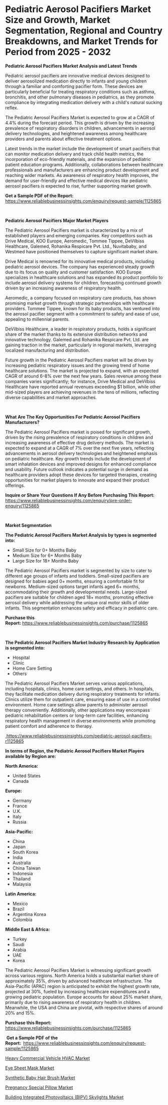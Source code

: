 <p><h1>Pediatric Aerosol Pacifiers Market Size and Growth, Market Segmentation, Regional and Country Breakdowns, and Market Trends for Period from 2025 -  2032</h1></p><p><strong>Pediatric Aerosol Pacifiers Market Analysis and Latest Trends</strong></p>
<p><p>Pediatric aerosol pacifiers are innovative medical devices designed to deliver aerosolized medication directly to infants and young children through a familiar and comforting pacifier form. These devices are particularly beneficial for treating respiratory conditions such as asthma, bronchitis, and other pulmonary diseases in pediatrics, as they promote compliance by integrating medication delivery with a child's natural sucking reflex. </p><p>The Pediatric Aerosol Pacifiers Market is expected to grow at a CAGR of 4.4% during the forecast period. This growth is driven by the increasing prevalence of respiratory disorders in children, advancements in aerosol delivery technologies, and heightened awareness among healthcare providers and parents about effective treatment options. </p><p>Latest trends in the market include the development of smart pacifiers that can monitor medication delivery and track child health metrics, the incorporation of eco-friendly materials, and the expansion of pediatric patient education programs. Additionally, collaborations between healthcare professionals and manufacturers are enhancing product development and reaching wider markets. As awareness of respiratory health improves, the demand for user-friendly and effective medical devices like pediatric aerosol pacifiers is expected to rise, further supporting market growth.</p></p>
<p><strong>Get a Sample PDF of the Report:&nbsp;</strong> <a href="https://www.reliablebusinessinsights.com/enquiry/request-sample/1125865?utm_campaign=1091&utm_medium=2&utm_source=Github&utm_content=ia&utm_term=09022025&utm_id=pediatric-aerosol-pacifiers">https://www.reliablebusinessinsights.com/enquiry/request-sample/1125865</a></p>
<p>&nbsp;</p>
<p><strong>Pediatric Aerosol Pacifiers Major Market Players</strong></p>
<p><p>The Pediatric Aerosol Pacifiers market is characterized by a mix of established players and emerging companies. Key competitors such as Drive Medical, KOO Europe, Aeromedic, Tommee Tippee, DeVilbiss Healthcare, Galemed, Rohanika Respicare Pvt. Ltd., Nuvitababy, and Westmed have positioned themselves to capture significant market share.</p><p>Drive Medical is renowned for its innovative medical products, including pediatric aerosol devices. The company has experienced steady growth due to its focus on quality and customer satisfaction. KOO Europe specializes in healthcare solutions and has expanded its product portfolio to include aerosol delivery systems for children, forecasting continued growth driven by an increasing awareness of respiratory health.</p><p>Aeromedic, a company focused on respiratory care products, has shown promising market growth through strategic partnerships with healthcare providers. Tommee Tippee, known for its baby products, has ventured into the aerosol pacifier segment with a commitment to safety and ease of use, appealing to millennial parents.</p><p>DeVilbiss Healthcare, a leader in respiratory products, holds a significant share of the market thanks to its extensive distribution networks and innovative technology. Galemed and Rohanika Respicare Pvt. Ltd. are gaining traction in the market, particularly in regional markets, leveraging localized manufacturing and distribution.</p><p>Future growth in the Pediatric Aerosol Pacifiers market will be driven by increasing pediatric respiratory issues and the growing trend of home healthcare solutions. The market is projected to expand, with an expected CAGR of around 6-8% over the next few years. Sales revenue among these companies varies significantly; for instance, Drive Medical and DeVilbiss Healthcare have reported annual revenues exceeding $1 billion, while other mid-sized players are achieving revenues in the tens of millions, reflecting diverse capabilities and market approaches.</p></p>
<p>&nbsp;</p>
<p><strong>What Are The Key Opportunities For Pediatric Aerosol Pacifiers Manufacturers?</strong></p>
<p><p>The Pediatric Aerosol Pacifiers market is poised for significant growth, driven by the rising prevalence of respiratory conditions in children and increasing awareness of effective drug delivery methods. The market is expected to expand at a CAGR of 7% over the next five years, reflecting advancements in aerosol delivery technologies and heightened emphasis on pediatric healthcare. Key growth trends include the development of smart inhalation devices and improved designs for enhanced compliance and usability. Future outlook indicates a potential surge in demand as healthcare providers adopt these devices for targeted therapies, creating opportunities for market players to innovate and expand their product offerings.</p></p>
<p><strong>Inquire or Share Your Questions If Any Before Purchasing This Report:</strong> <a href="https://www.reliablebusinessinsights.com/enquiry/pre-order-enquiry/1125865?utm_campaign=1091&utm_medium=2&utm_source=Github&utm_content=ia&utm_term=09022025&utm_id=pediatric-aerosol-pacifiers">https://www.reliablebusinessinsights.com/enquiry/pre-order-enquiry/1125865</a></p>
<p>&nbsp;</p>
<p><strong>Market Segmentation</strong></p>
<p><strong>The Pediatric Aerosol Pacifiers Market Analysis by types is segmented into:</strong></p>
<p><ul><li>Small Size for 0+ Months Baby</li><li>Medium Size for 6+ Months Baby</li><li>Large Size for 18+ Months Baby</li></ul></p>
<p><p>The Pediatric Aerosol Pacifiers market is segmented by size to cater to different age groups of infants and toddlers. Small-sized pacifiers are designed for babies aged 0+ months, ensuring a comfortable fit for newborns. Medium-sized options target infants aged 6+ months, accommodating their growth and developmental needs. Large-sized pacifiers are suitable for children aged 18+ months, promoting effective aerosol delivery while addressing the unique oral motor skills of older infants. This segmentation enhances safety and efficacy in pediatric care.</p></p>
<p><strong>Purchase this Report:&nbsp;</strong><a href="https://www.reliablebusinessinsights.com/purchase/1125865?utm_campaign=1091&utm_medium=2&utm_source=Github&utm_content=ia&utm_term=09022025&utm_id=pediatric-aerosol-pacifiers">https://www.reliablebusinessinsights.com/purchase/1125865</a></p>
<p>&nbsp;</p>
<p><strong>The Pediatric Aerosol Pacifiers Market Industry Research by Application is segmented into:</strong></p>
<p><ul><li>Hospital</li><li>Clinic</li><li>Home Care Setting</li><li>Others</li></ul></p>
<p><p>The Pediatric Aerosol Pacifiers Market serves various applications, including hospitals, clinics, home care settings, and others. In hospitals, they facilitate medication delivery during respiratory treatments for infants. Clinics utilize them for outpatient care, ensuring ease of use in a controlled environment. Home care settings allow parents to administer aerosol therapy conveniently. Additionally, other applications may encompass pediatric rehabilitation centers or long-term care facilities, enhancing respiratory health management in diverse environments while promoting patient comfort and adherence to therapy.</p></p>
<p><a href="https://www.reliablebusinessinsights.com/pediatric-aerosol-pacifiers-r1125865?utm_campaign=1091&utm_medium=2&utm_source=Github&utm_content=ia&utm_term=09022025&utm_id=pediatric-aerosol-pacifiers">&nbsp;https://www.reliablebusinessinsights.com/pediatric-aerosol-pacifiers-r1125865</a></p>
<p><strong>In terms of Region, the Pediatric Aerosol Pacifiers Market Players available by Region are:</strong></p>
<p>
    <p> <strong> North America: </strong>
        <ul>
            <li>United States</li>
            <li>Canada</li>
        </ul>
        </p> 
    <p> <strong> Europe: </strong>
        <ul>
            <li>Germany</li>
            <li>France</li>
            <li>U.K.</li>
            <li>Italy</li>
            <li>Russia</li>
        </ul>
        </p> 
    <p> <strong> Asia-Pacific: </strong>
        <ul>
            <li>China</li>
            <li>Japan</li>
            <li>South Korea</li>
            <li>India</li>
            <li>Australia</li>
            <li>China Taiwan</li>
            <li>Indonesia</li>
            <li>Thailand</li>
            <li>Malaysia</li>
        </ul>
        </p> 
    <p> <strong> Latin America: </strong>
        <ul>
            <li>Mexico</li>
            <li>Brazil</li>
            <li>Argentina Korea</li>
            <li>Colombia</li>
        </ul>
        </p> 
    <p> <strong> Middle East & Africa: </strong>
        <ul>
            <li>Turkey</li>
            <li>Saudi</li>
            <li>Arabia</li>
            <li>UAE</li>
            <li>Korea</li>
        </ul>
    </p>
    </p>
<p><p>The Pediatric Aerosol Pacifiers Market is witnessing significant growth across various regions. North America holds a substantial market share of approximately 35%, driven by advanced healthcare infrastructure. The Asia-Pacific (APAC) region is anticipated to exhibit the highest growth rate, projected at 30%, fueled by increasing healthcare expenditures and a growing pediatric population. Europe accounts for about 25% market share, primarily due to rising awareness of respiratory health in children. Meanwhile, the USA and China are pivotal, with respective shares of around 20% and 15%.</p></p>
<p><strong>Purchase this Report: </strong><a href="https://www.reliablebusinessinsights.com/purchase/1125865?utm_campaign=1091&utm_medium=2&utm_source=Github&utm_content=ia&utm_term=09022025&utm_id=pediatric-aerosol-pacifiers">https://www.reliablebusinessinsights.com/purchase/1125865</a></p>
<p>&nbsp;<strong>Get a Sample PDF of the Report:&nbsp;&nbsp;</strong><a href="https://www.reliablebusinessinsights.com/enquiry/request-sample/1125865?utm_campaign=1091&utm_medium=2&utm_source=Github&utm_content=ia&utm_term=09022025&utm_id=pediatric-aerosol-pacifiers">https://www.reliablebusinessinsights.com/enquiry/request-sample/1125865</a></p>
<p><strong></strong></p>
<p><p><a href="https://github.com/carylgrinko/Market-Research-Report-List-1/blob/main/heavy-commercial-vehicle-hvac-market.md?utm_campaign=1091&utm_medium=2&utm_source=Github&utm_content=ia&utm_term=09022025&utm_id=pediatric-aerosol-pacifiers">Heavy Commercial Vehicle HVAC Market</a></p><p><a href="https://github.com/guinoopandam/Market-Research-Report-List-1/blob/main/eye-sheet-mask-market.md?utm_campaign=1091&utm_medium=2&utm_source=Github&utm_content=ia&utm_term=09022025&utm_id=pediatric-aerosol-pacifiers">Eye Sheet Mask Market</a></p><p><a href="https://github.com/lizonbochil23/Market-Research-Report-List-1/blob/main/synthetic-baby-hair-brush-market.md?utm_campaign=1091&utm_medium=2&utm_source=Github&utm_content=ia&utm_term=09022025&utm_id=pediatric-aerosol-pacifiers">Synthetic Baby Hair Brush Market</a></p><p><a href="https://github.com/leyesamilej/Market-Research-Report-List-1/blob/main/pregnancy-special-pillow-market.md?utm_campaign=1091&utm_medium=2&utm_source=Github&utm_content=ia&utm_term=09022025&utm_id=pediatric-aerosol-pacifiers">Pregnancy Special Pillow Market</a></p><p><a href="https://github.com/ziogaskangui96/Market-Research-Report-List-1/blob/main/building-integrated-photovoltaics-bipv-skylights-market.md?utm_campaign=1091&utm_medium=2&utm_source=Github&utm_content=ia&utm_term=09022025&utm_id=pediatric-aerosol-pacifiers">Building Integrated Photovoltaics (BIPV) Skylights Market</a></p></p>